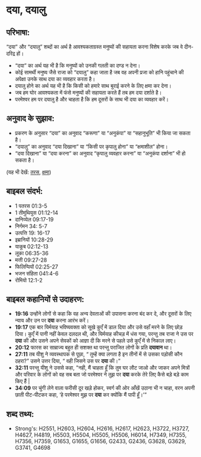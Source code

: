 # दया, दयालु #

## परिभाषा: ##

“दया” और “दयालु” शब्दों का अर्थ है आवश्यकताग्रस्त मनुष्यों की सहायता करना विशेष करके जब वे दीन-दरिद्र हों।

* “दया” का अर्थ यह भी है कि मनुष्यों को उनकी गलती का दण्ड न देना।
* कोई सामर्थी मनुष्य जैसे राजा को “दयालु” कहा जाता है जब वह अपनी प्रजा को हानि पहुंचाने की अपेक्षा उनके साथ दया का व्यवहार करता है।
* दयालु होने का अर्थ यह भी है कि किसी को हमारे साथ बुराई करने के लिए क्षमा कर देना। 
* जब हम घोर आवश्यकता में फंसे मनुष्यों की सहायता करते हैं तब हम दया दर्शाते है।
* परमेश्वर हम पर दयालु है और चाहता है कि हम दूसरों के साथ भी दया का व्यवहार करें।

## अनुवाद के सुझाव: ##

* प्रकरण के अनुसार “दया” का अनुवाद “करूणा” या “अनुकंपा” या “सहानुभूति” भी किया जा सकता है।
* “दयालु” का अनुवाद “दया दिखाना” या “किसी पर कृपालु होना” या “क्षमाशील” होना।
* “दया दिखाना” या “दया करना” का अनुवाद “कृपालु व्यवहार करना” या “अनुकंपा दर्शाना” भी हो सकता है।

(यह भी देखें: [तरस](../compassion.md), [क्षमा](../forgive.md))

## बाइबल संदर्भ: ##

* 1 पतरस 01:3-5
* 1 तीमुथियुस 01:12-14
* दानिय्येल 09:17-19
* निर्गमन 34: 5-7
* उत्पत्ति 19: 16-17
* इब्रानियों 10:28-29
* याकूब 02:12-13
* लूका 06:35-36
* मत्ती 09:27-28
* फिलिप्पियों 02:25-27
* भजन संहिता 041:4-6
* रोमियो 12:1-2

## बाइबल कहानियों से उदाहरण: ##

* __19:16__ उन्होंने लोगों से कहा कि वह अन्य देवताओं की उपासना करना बंद कर दे, और दूसरों के लिए न्याय और उन पर __दया__ करना आरंभ करें।
* __19:17__  एक बार यिर्मयाह भविष्यवक्ता को सूखे कुएँ में डाल दिया और उसे वहाँ मरने के लिए छोड़ दिया। कुएँ में पानी नहीं केवल दलदल थी, और यिर्मयाह कीचड़ में धंस गया, परन्तु तब राजा ने उस पर __दया__ की और उसने अपने सेवकों को आज्ञा दी कि मरने से पहले उसे कुएँ में से निकाल लाए।
* __20:12__ फारस का साम्राज्य बहुत ही सशक्त था परन्तु पराजित लोगों के प्रति __दयावान__ था।
* __27:11__ तब यीशु ने व्यवस्थापक से पूछा, “ तुम्हें क्या लगता है इन तीनों में से उसका पड़ोसी कौन ठहरा?” उसने उत्तर दिया, “ वही जिसने उस पर __दया__ की।”
* __32:11__ परन्तु यीशु ने उससे कहा, "नही, मैं चाहता हूँ कि तुम घर लौट जाओ और जाकर अपने मित्रों और परिवार के लोगों को वह सब बता जो परमेश्वर ने तुझ पर __दया__ करके तेरे लिए कैसे बड़े बड़े काम किए हैं |
* __34:09__ पर चुंगी लेने वाला फरीसी दूर खड़े होकर, स्वर्ग की ओर आँखें उठाना भी न चाहा, वरन अपनी छाती पीट-पीटकर कहा, ‘हे परमेश्वर मुझ पर __दया__ कर क्योंकि मैं पापी हूँ।’”

## शब्द तथ्य: ##

* Strong's: H2551, H2603, H2604, H2616, H2617, H2623, H3722, H3727, H4627, H4819, H5503, H5504, H5505, H5506, H6014, H7349, H7355, H7356, H7359, G1653, G1655, G1656, G2433, G2436, G3628, G3629, G3741, G4698

